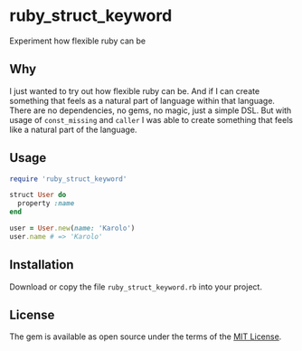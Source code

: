 # ruby_struct_keyword
Experiment how flexible ruby can be

## Why
I just wanted to try out how flexible ruby can be. And if I can create something that feels as a natural part of language within that language. There are no dependencies, no gems, no magic, just a simple DSL. But with usage of `const_missing` and `caller` I was able to create something that feels like a natural part of the language.
## Usage

```ruby
require 'ruby_struct_keyword'

struct User do
  property :name
end

user = User.new(name: 'Karolo')
user.name # => 'Karolo'
```

## Installation

Download or copy the file `ruby_struct_keyword.rb` into your project.

## License

The gem is available as open source under the terms of the [MIT License](https://opensource.org/licenses/MIT).